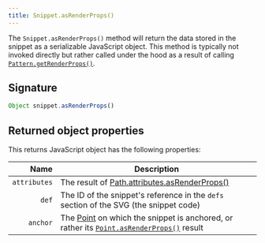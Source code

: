 ```yaml
---
title: Snippet.asRenderProps()
---
```


The `Snippet.asRenderProps()` method will return the data stored in the
snippet as a serializable JavaScript object. This method is typically
not invoked directly but rather called under the hood as a result of
calling [`Pattern.getRenderProps()`](/reference/core/pattern/getrenderprops).

## Signature

```js
Object snippet.asRenderProps()
```

## Returned object properties

This returns JavaScript object has the following properties:

| Name | Description |
| ----:| ----------- |
| `attributes` | The result of [Path.attributes.asRenderProps()](/reference/api/attributes/asrenderprops) |
| `def` | The ID of the snippet's reference in the `defs` section of the SVG (the snippet code) |
| `anchor` | The [Point](/reference/api/point) on which the snippet is anchored, or rather its [`Point.asRenderProps()`](/reference/api/point/asrenderprops) result |


